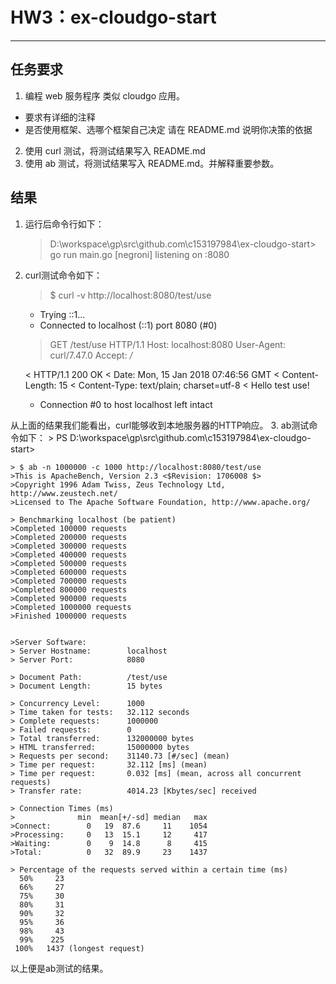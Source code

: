 # HW3：ex-cloudgo-start

---

## 任务要求
1. 编程 web 服务程序 类似 cloudgo 应用。
* 要求有详细的注释
* 是否使用框架、选哪个框架自己决定 请在 README.md 说明你决策的依据
2. 使用 curl 测试，将测试结果写入 README.md
3. 使用 ab 测试，将测试结果写入 README.md。并解释重要参数。

## 结果
1. 运行后命令行如下：
    >  D:\workspace\gp\src\github.com\c153197984\ex-cloudgo-start> go run main.go
    > [negroni] listening on :8080

2. curl测试命令如下：
   > $ curl -v http://localhost:8080/test/use
    *   Trying ::1...
    * Connected to localhost (::1) port 8080 (#0)
    > GET /test/use HTTP/1.1
    > Host: localhost:8080
    > User-Agent: curl/7.47.0
    > Accept: */*
    >
    < HTTP/1.1 200 OK
    < Date: Mon, 15 Jan 2018 07:46:56 GMT
    < Content-Length: 15
    < Content-Type: text/plain; charset=utf-8
    <
    Hello test use!
    * Connection #0 to host localhost left intact

从上面的结果我们能看出，curl能够收到本地服务器的HTTP响应。
3. ab测试命令如下：
    > PS D:\workspace\gp\src\github.com\c153197984\ex-cloudgo-start> 

    > $ ab -n 1000000 -c 1000 http://localhost:8080/test/use
    >This is ApacheBench, Version 2.3 <$Revision: 1706008 $>
    >Copyright 1996 Adam Twiss, Zeus Technology Ltd, http://www.zeustech.net/
    >Licensed to The Apache Software Foundation, http://www.apache.org/

    > Benchmarking localhost (be patient)
    >Completed 100000 requests
    >Completed 200000 requests
    >Completed 300000 requests
    >Completed 400000 requests
    >Completed 500000 requests
    >Completed 600000 requests
    >Completed 700000 requests
    >Completed 800000 requests
    >Completed 900000 requests
    >Completed 1000000 requests
    >Finished 1000000 requests


    >Server Software:
    > Server Hostname:        localhost
    > Server Port:            8080

    > Document Path:          /test/use
    > Document Length:        15 bytes

    > Concurrency Level:      1000
    > Time taken for tests:   32.112 seconds
    > Complete requests:      1000000
    > Failed requests:        0
    > Total transferred:      132000000 bytes
    > HTML transferred:       15000000 bytes
    > Requests per second:    31140.73 [#/sec] (mean)
    > Time per request:       32.112 [ms] (mean)
    > Time per request:       0.032 [ms] (mean, across all concurrent  requests)
    > Transfer rate:          4014.23 [Kbytes/sec] received

    > Connection Times (ms)
    >              min  mean[+/-sd] median   max
    >Connect:        0   19  87.6     11    1054
    >Processing:     0   13  15.1     12     417
    >Waiting:        0    9  14.8      8     415
    >Total:          0   32  89.9     23    1437

    > Percentage of the requests served within a certain time (ms)
      50%     23
      66%     27
      75%     30
      80%     31
      90%     32
      95%     36
      98%     43
      99%    225
     100%   1437 (longest request)

以上便是ab测试的结果。
